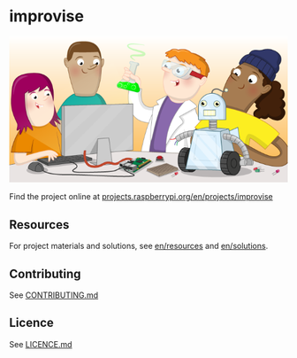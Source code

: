 # improvise

![improvise](banner.png)

Find the project online at [projects.raspberrypi.org/en/projects/improvise](https://projects.raspberrypi.org/en/projects/improvise)

## Resources
For project materials and solutions, see [en/resources](https://github.com/raspberrypilearning/improvise/tree/master/en/resources) and [en/solutions](https://github.com/raspberrypilearning/improvise/tree/master/en/solutions).

## Contributing
See [CONTRIBUTING.md](CONTRIBUTING.md)

## Licence
 See [LICENCE.md](LICENCE.md)